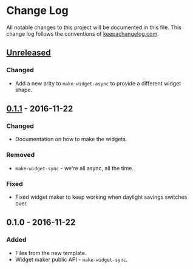 # Change Log
All notable changes to this project will be documented in this file. This change log follows the conventions of [keepachangelog.com](http://keepachangelog.com/).

## [Unreleased]
### Changed
- Add a new arity to `make-widget-async` to provide a different widget shape.

## [0.1.1] - 2016-11-22
### Changed
- Documentation on how to make the widgets.

### Removed
- `make-widget-sync` - we're all async, all the time.

### Fixed
- Fixed widget maker to keep working when daylight savings switches over.

## 0.1.0 - 2016-11-22
### Added
- Files from the new template.
- Widget maker public API - `make-widget-sync`.

[Unreleased]: https://github.com/your-name/primes/compare/0.1.1...HEAD
[0.1.1]: https://github.com/your-name/primes/compare/0.1.0...0.1.1
